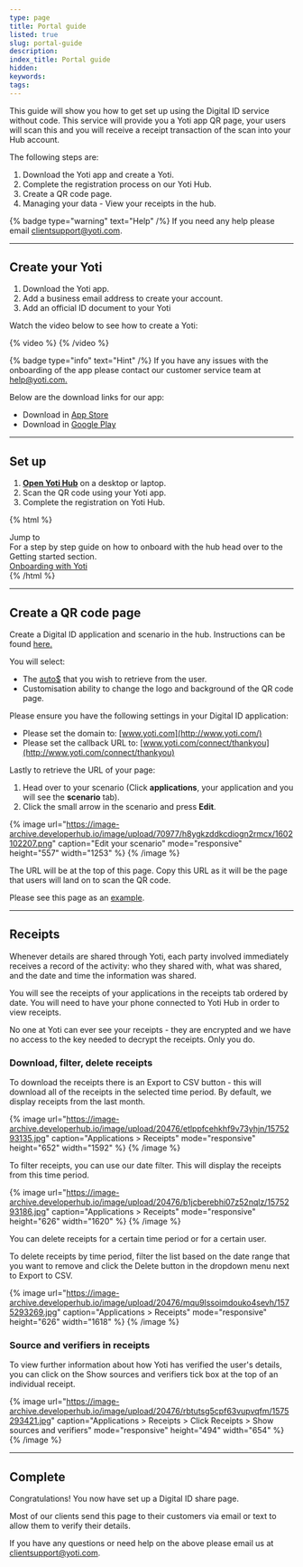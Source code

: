 ```yaml
---
type: page
title: Portal guide
listed: true
slug: portal-guide
description: 
index_title: Portal guide
hidden: 
keywords: 
tags: 
---
```


This guide will show you how to get set up using the Digital ID service without code. This service will provide you a Yoti app QR page, your users will scan this and you will receive a receipt transaction of the scan into your Hub account.

The following steps are:

1. Download the Yoti app and create a Yoti.
2. Complete the registration process on our Yoti Hub.
3. Create a QR code page.
4. Managing your data - View your receipts in the hub.

{% badge type="warning" text="Help" /%} If you need any help please email [clientsupport@yoti.com](mailto:clientsupport@yoti.com).

---

## Create your Yoti

1. Download the Yoti app.
2. Add a business email address to create your account.
3. Add an official ID document to your Yoti

Watch the video below to see how to create a Yoti:

{% video %}
{% /video %}

{% badge type="info" text="Hint" /%} If you have any issues with the onboarding of the app please contact our customer service team at [help@yoti.com.](mailto:help@yoti.com)

Below are the download links for our app:

- Download in [App Store](https://apps.apple.com/gb/app/yoti-your-digital-identity/id983980808)
- Download in [Google Play](https://play.google.com/store/apps/details?id=com.yoti.mobile.android.live&amp;hl=en_GB)

---

## Set up

1. [**Open Yoti Hub**](https://hub.yoti.com/login-organisations) on a desktop or laptop.
2. Scan the QR code using your Yoti app.
3. Complete the registration on Yoti Hub.

{% html %}
<div class="alert-BYS">
   <div class="alert-title" id="BYS">
      Jump to
   </div>
   <div class="alert-text" >
      For a step by step guide on how to onboard with the hub head over to the Getting started section.
   </div>
   <div class="alert-links"> 
      <a  target="_self" href="https://developers.yoti.com/yoti/getting-started"> Onboarding with Yoti </a>
   </div>
</div>
{% /html %}

---

## Create a QR code page

Create a Digital ID application and scenario in the hub. Instructions can be found [here](/yoti/production-keys)[.](https://developers.yoti.com/yoti/production-keys)

You will select: 

- The [auto$](/digital-id/yoti-attributes) that you wish to retrieve from the user.
- Customisation ability to change the logo and background of the QR code page. 

Please ensure you have the following settings in your Digital ID application:

- Please set the domain to: [www.yoti.com](http://www.yoti.com/)
- Please set the callback URL to: [www.yoti.com/connect/thankyou](http://www.yoti.com/connect/thankyou)

Lastly to retrieve the URL of your page:

1. Head over to your scenario (Click **applications**, your application and you will see the **scenario** tab).
2. Click the small arrow in the scenario and press **Edit**.

{% image url="https://image-archive.developerhub.io/image/upload/70977/h8ygkzddkcdiogn2rmcx/1602102207.png" caption="Edit your scenario" mode="responsive" height="557" width="1253" %}
{% /image %}

The URL will be at the top of this page. Copy this URL as it will be the page that users will land on to scan the QR code.

Please see this page as an [example](https://www.yoti.com/connect/32e513d2-4faa-4179-9c0a-cbbb1a673460/scenarios/97483364-1cf0-41cb-be80-bea4babecf78).

---

## Receipts

Whenever details are shared through Yoti, each party involved immediately receives a record of the activity: who they shared with, what was shared, and the date and time the information was shared.

You will see the receipts of your applications in the receipts tab ordered by date. You will need to have your phone connected to Yoti Hub in order to view receipts.

No one at Yoti can ever see your receipts - they are encrypted and we have no access to the key needed to decrypt the receipts. Only you do.

### Download, filter, delete receipts

To download the receipts there is an Export to CSV button - this will download all of the receipts in the selected time period. By default, we display receipts from the last month.

{% image url="https://image-archive.developerhub.io/image/upload/20476/etlppfcehkhf9v73yhjn/1575293135.jpg" caption="Applications &gt; Receipts" mode="responsive" height="652" width="1592" %}
{% /image %}

To filter receipts, you can use our date filter. This will display the receipts from this time period.

{% image url="https://image-archive.developerhub.io/image/upload/20476/b1jcberebhi07z52nqlz/1575293186.jpg" caption="Applications &gt; Receipts" mode="responsive" height="626" width="1620" %}
{% /image %}

You can delete receipts for a certain time period or for a certain user.

To delete receipts by time period, filter the list based on the date range that you want to remove and click the Delete button in the dropdown menu next to Export to CSV.

{% image url="https://image-archive.developerhub.io/image/upload/20476/mqu9lssoimdouko4sevh/1575293269.jpg" caption="Applications &gt; Receipts" mode="responsive" height="626" width="1618" %}
{% /image %}

### Source and verifiers in receipts

To view further information about how Yoti has verified the user's details, you can click on the Show sources and verifiers tick box at the top of an individual receipt.

{% image url="https://image-archive.developerhub.io/image/upload/20476/rbtutsg5cpf63vupvqfm/1575293421.jpg" caption="Applications &gt; Receipts &gt; Click Receipts &gt; Show sources and verifiers" mode="responsive" height="494" width="654" %}
{% /image %}

---

## Complete

Congratulations! You now have set up a Digital ID share page.  

Most of our clients send this page to their customers via email or text to allow them to verify their details.

If you have any questions or need help on the above please email us at [clientsupport@yoti.com](mailto:clientsupport@yoti.com).